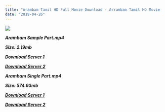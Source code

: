 ```yaml
---
title: "Arambam Tamil HD Full Movie Download - Arrambam Tamil HD Movie Download"
date: "2019-04-26"
---
```


![](https://images.moviebuff.com/c25d2e0c-b7c7-44b4-a4aa-4862af32c361?w=1000)

**_Arambam Sample Part.mp4_**

**_Size: 2.19mb_**

**_[Download Server 1](http://p1.wetransfer.vip/files/Tamil{2c088f659142c0283fde3b45bf50b63be20aae7f704a2f0bf67686df6392cb2e}20Movies/Tamil{2c088f659142c0283fde3b45bf50b63be20aae7f704a2f0bf67686df6392cb2e}20Recent{2c088f659142c0283fde3b45bf50b63be20aae7f704a2f0bf67686df6392cb2e}20Movies/{2c088f659142c0283fde3b45bf50b63be20aae7f704a2f0bf67686df6392cb2e}20Arrambam{2c088f659142c0283fde3b45bf50b63be20aae7f704a2f0bf67686df6392cb2e}20(2013)/{2c088f659142c0283fde3b45bf50b63be20aae7f704a2f0bf67686df6392cb2e}20Arrambam{2c088f659142c0283fde3b45bf50b63be20aae7f704a2f0bf67686df6392cb2e}20HDRip/Arrambam{2c088f659142c0283fde3b45bf50b63be20aae7f704a2f0bf67686df6392cb2e}20(2013){2c088f659142c0283fde3b45bf50b63be20aae7f704a2f0bf67686df6392cb2e}20Sample{2c088f659142c0283fde3b45bf50b63be20aae7f704a2f0bf67686df6392cb2e}20(640x360).mp4)_**

**_[Download Server 2](http://p1.wetransfer.vip/files/Tamil{2c088f659142c0283fde3b45bf50b63be20aae7f704a2f0bf67686df6392cb2e}20Movies/Tamil{2c088f659142c0283fde3b45bf50b63be20aae7f704a2f0bf67686df6392cb2e}20Recent{2c088f659142c0283fde3b45bf50b63be20aae7f704a2f0bf67686df6392cb2e}20Movies/{2c088f659142c0283fde3b45bf50b63be20aae7f704a2f0bf67686df6392cb2e}20Arrambam{2c088f659142c0283fde3b45bf50b63be20aae7f704a2f0bf67686df6392cb2e}20(2013)/{2c088f659142c0283fde3b45bf50b63be20aae7f704a2f0bf67686df6392cb2e}20Arrambam{2c088f659142c0283fde3b45bf50b63be20aae7f704a2f0bf67686df6392cb2e}20HDRip/Arrambam{2c088f659142c0283fde3b45bf50b63be20aae7f704a2f0bf67686df6392cb2e}20(2013){2c088f659142c0283fde3b45bf50b63be20aae7f704a2f0bf67686df6392cb2e}20Sample{2c088f659142c0283fde3b45bf50b63be20aae7f704a2f0bf67686df6392cb2e}20(640x360).mp4)_**

**_Arambam Single Part.mp4_**

**_Size: 574.93mb_**

**_[Download Server 1](http://p1.wetransfer.vip/files/Tamil{2c088f659142c0283fde3b45bf50b63be20aae7f704a2f0bf67686df6392cb2e}20Movies/Tamil{2c088f659142c0283fde3b45bf50b63be20aae7f704a2f0bf67686df6392cb2e}20Recent{2c088f659142c0283fde3b45bf50b63be20aae7f704a2f0bf67686df6392cb2e}20Movies/{2c088f659142c0283fde3b45bf50b63be20aae7f704a2f0bf67686df6392cb2e}20Arrambam{2c088f659142c0283fde3b45bf50b63be20aae7f704a2f0bf67686df6392cb2e}20(2013)/{2c088f659142c0283fde3b45bf50b63be20aae7f704a2f0bf67686df6392cb2e}20Arrambam{2c088f659142c0283fde3b45bf50b63be20aae7f704a2f0bf67686df6392cb2e}20HDRip/Arrambam{2c088f659142c0283fde3b45bf50b63be20aae7f704a2f0bf67686df6392cb2e}20(2013){2c088f659142c0283fde3b45bf50b63be20aae7f704a2f0bf67686df6392cb2e}20Single{2c088f659142c0283fde3b45bf50b63be20aae7f704a2f0bf67686df6392cb2e}20Part{2c088f659142c0283fde3b45bf50b63be20aae7f704a2f0bf67686df6392cb2e}20(640x360).mp4)_**

**_[Download Server 2](http://p1.wetransfer.vip/files/Tamil{2c088f659142c0283fde3b45bf50b63be20aae7f704a2f0bf67686df6392cb2e}20Movies/Tamil{2c088f659142c0283fde3b45bf50b63be20aae7f704a2f0bf67686df6392cb2e}20Recent{2c088f659142c0283fde3b45bf50b63be20aae7f704a2f0bf67686df6392cb2e}20Movies/{2c088f659142c0283fde3b45bf50b63be20aae7f704a2f0bf67686df6392cb2e}20Arrambam{2c088f659142c0283fde3b45bf50b63be20aae7f704a2f0bf67686df6392cb2e}20(2013)/{2c088f659142c0283fde3b45bf50b63be20aae7f704a2f0bf67686df6392cb2e}20Arrambam{2c088f659142c0283fde3b45bf50b63be20aae7f704a2f0bf67686df6392cb2e}20HDRip/Arrambam{2c088f659142c0283fde3b45bf50b63be20aae7f704a2f0bf67686df6392cb2e}20(2013){2c088f659142c0283fde3b45bf50b63be20aae7f704a2f0bf67686df6392cb2e}20Single{2c088f659142c0283fde3b45bf50b63be20aae7f704a2f0bf67686df6392cb2e}20Part{2c088f659142c0283fde3b45bf50b63be20aae7f704a2f0bf67686df6392cb2e}20(640x360).mp4)_**
